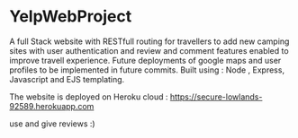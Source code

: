 # YelpWebProject
A full Stack website with RESTfull routing  for travellers to add new camping sites with user authentication and review and comment features enabled to improve travell experience.
Future deployments of google maps and user profiles to be implemented in future commits.
Built using : Node , Express, Javascript and EJS templating.


The website is deployed on Heroku cloud : https://secure-lowlands-92589.herokuapp.com

use and give reviews :)
